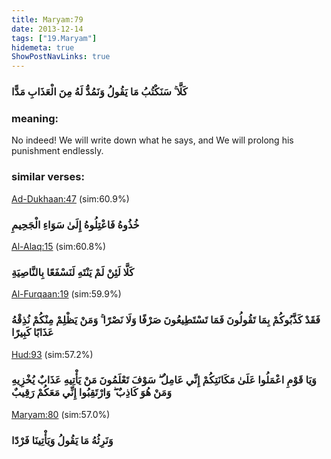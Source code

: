 ```yaml
---
title: Maryam:79
date: 2013-12-14
tags: ["19.Maryam"]
hidemeta: true 
ShowPostNavLinks: true 
---
```

### كَلَّا ۚ سَنَكْتُبُ مَا يَقُولُ وَنَمُدُّ لَهُ مِنَ الْعَذَابِ مَدًّا
### meaning: 
No indeed! We will write down what he says, and We will prolong his punishment endlessly.
### similar verses: 

[Ad-Dukhaan:47](/44/47) (sim:60.9%)

### خُذُوهُ فَاعْتِلُوهُ إِلَىٰ سَوَاءِ الْجَحِيمِ

[Al-Alaq:15](/96/15) (sim:60.8%)

### كَلَّا لَئِنْ لَمْ يَنْتَهِ لَنَسْفَعًا بِالنَّاصِيَةِ

[Al-Furqaan:19](/25/19) (sim:59.9%)

### فَقَدْ كَذَّبُوكُمْ بِمَا تَقُولُونَ فَمَا تَسْتَطِيعُونَ صَرْفًا وَلَا نَصْرًا ۚ وَمَنْ يَظْلِمْ مِنْكُمْ نُذِقْهُ عَذَابًا كَبِيرًا

[Hud:93](/11/93) (sim:57.2%)

### وَيَا قَوْمِ اعْمَلُوا عَلَىٰ مَكَانَتِكُمْ إِنِّي عَامِلٌ ۖ سَوْفَ تَعْلَمُونَ مَنْ يَأْتِيهِ عَذَابٌ يُخْزِيهِ وَمَنْ هُوَ كَاذِبٌ ۖ وَارْتَقِبُوا إِنِّي مَعَكُمْ رَقِيبٌ

[Maryam:80](/19/80) (sim:57.0%)

### وَنَرِثُهُ مَا يَقُولُ وَيَأْتِينَا فَرْدًا
